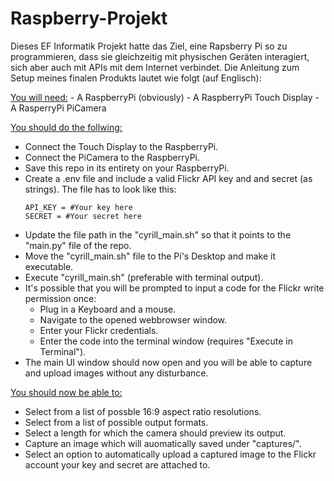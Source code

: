 # Raspberry-Projekt
Dieses EF Informatik Projekt hatte das Ziel, eine Rapsberry Pi so zu programmieren, dass sie gleichzeitig mit physischen Geräten interagiert, sich aber auch mit APIs mit dem Internet verbindet. Die Anleitung zum Setup meines finalen Produkts lautet wie folgt (auf Englisch):

<ins>You will need:</ins>
    - A RaspberryPi (obviously)
    - A RaspberryPi Touch Display
    - A RasperryPi PiCamera

<ins>You should do the follwing:</ins>
- Connect the Touch Display to the RaspberryPi.
- Connect the PiCamera to the RaspberryPi.
- Save this repo in its entirety on your RaspberryPi.
- Create a .env file and include a valid Flickr API key and and secret (as strings).
    The file has to look like this:
    ```
    API_KEY = #Your key here
    SECRET = #Your secret here
    ```
- Update the file path in the "cyrill_main.sh" so that it points to the "main.py" file of the repo.
- Move the "cyrill_main.sh" file to the Pi's Desktop and make it executable.
- Execute "cyrill_main.sh" (preferable with terminal output).
- It's possible that you will be prompted to input a code for the Flickr write permission once:
    - Plug in a Keyboard and a mouse.
    - Navigate to the opened webbrowser window.
    - Enter your Flickr credentials.
    - Enter the code into the terminal window (requires "Execute in Terminal").
- The main UI window should now open and you will be able to capture and upload images without any disturbance.

<ins>You should now be able to:</ins>
- Select from a list of possble 16:9 aspect ratio resolutions.
- Select from a list of possible output formats.
- Select a length for which the camera should preview its output.
- Capture an image which will auomatically saved under "captures/".
- Select an option to automatically upload a captured image to the Flickr account your key and secret are attached to.